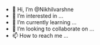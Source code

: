 - 👋 Hi, I’m @Nikhilvarshne
- 👀 I’m interested in ...
- 🌱 I’m currently learning ...
- 💞️ I’m looking to collaborate on ...
- 📫 How to reach me ...

<!---
Nikhilvarshne/Nikhilvarshne is a ✨ special ✨ repository because its `README.md` (this file) appears on your GitHub profile.
You can click the Preview link to take a look at your changes.
--->
